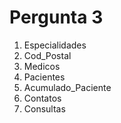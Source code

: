 # Pergunta 3

1. Especialidades
2. Cod_Postal
3. Medicos
4. Pacientes
5. Acumulado_Paciente
6. Contatos
7. Consultas
